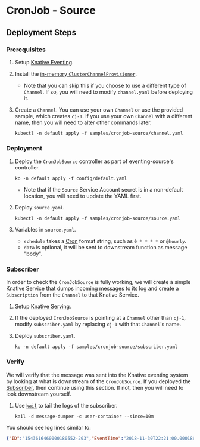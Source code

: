 # CronJob - Source

## Deployment Steps

### Prerequisites

1. Setup [Knative Eventing](https://github.com/knative/docs/tree/master/eventing).
1. Install the [in-memory `ClusterChannelProvisioner`](https://github.com/knative/eventing/tree/master/config/provisioners/in-memory-channel).
    - Note that you can skip this if you choose to use a different type of `Channel`. If so, you will need to modify `channel.yaml` before deploying it.
1. Create a `Channel`. You can use your own `Channel` or use the provided sample, which creates `cj-1`. If you use your own `Channel` with a different name, then you will need to alter other commands later.

    ```shell
    kubectl -n default apply -f samples/cronjob-source/channel.yaml
    ```

### Deployment

1. Deploy the `CronJobSource` controller as part of eventing-source's controller.

    ```shell
    ko -n default apply -f config/default.yaml
    ```

    - Note that if the `Source` Service Account secret is in a non-default location, you will need to update the YAML first.

1. Deploy `source.yaml`.

    ```shell
    kubectl -n default apply -f samples/cronjob-source/source.yaml
    ```

1. Variables in `source.yaml`.
    - `schedule` takes a [Cron](https://en.wikipedia.org/wiki/Cron) format string, such as `0 * * * *` or `@hourly`.
    - `data` is optional, it will be sent to downstream function as message "body".

### Subscriber

In order to check the `CronJobSource` is fully working, we will create a simple Knative Service that dumps incoming messages to its log and create a `Subscription` from the `Channel` to that Knative Service.

1. Setup [Knative Serving](https://github.com/knative/docs/tree/master/serving).
1. If the deployed `CronJobSource` is pointing at a `Channel` other than `cj-1`, modify `subscriber.yaml` by replacing `cj-1` with that `Channel`'s name.
1. Deploy `subscriber.yaml`.

    ```shell
    ko -n default apply -f samples/cronjob-source/subscriber.yaml
    ```

### Verify

We will verify that the message was sent into the Knative eventing system by looking at what is downstream of the `CronJobSource`. If you deployed the [Subscriber](#subscriber), then continue using this section. If not, then you will need to look downstream yourself.

1. Use [`kail`](https://github.com/boz/kail) to tail the logs of the subscriber.

    ```shell
    kail -d message-dumper -c user-container --since=10m
    ```

You should see log lines similar to:

```json
{"ID":"1543616460000180552-203","EventTime":"2018-11-30T22:21:00.000186721Z","Body":"{\"message\": \"Hello world!\"}"}

```